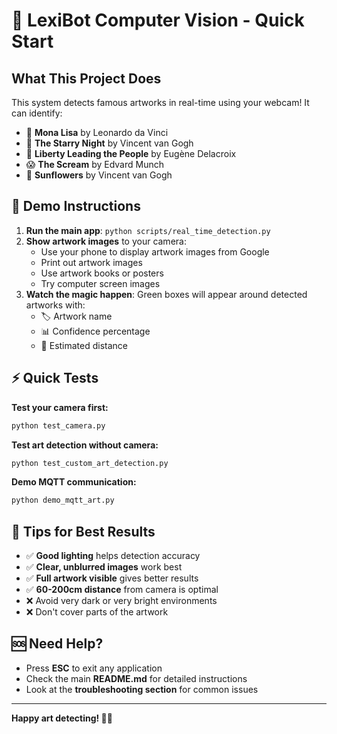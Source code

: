 # 🚀 LexiBot Computer Vision - Quick Start

## What This Project Does

This system detects famous artworks in real-time using your webcam! It can identify:
- 🎨 **Mona Lisa** by Leonardo da Vinci
- 🌙 **The Starry Night** by Vincent van Gogh
- 🗽 **Liberty Leading the People** by Eugène Delacroix
- 😱 **The Scream** by Edvard Munch
- 🌻 **Sunflowers** by Vincent van Gogh

## 📱 Demo Instructions

1. **Run the main app**: `python scripts/real_time_detection.py`
2. **Show artwork images** to your camera:
   - Use your phone to display artwork images from Google
   - Print out artwork images 
   - Use artwork books or posters
   - Try computer screen images
3. **Watch the magic happen**: Green boxes will appear around detected artworks with:
   - 🏷️ Artwork name
   - 📊 Confidence percentage
   - 📏 Estimated distance

## ⚡ Quick Tests

**Test your camera first:**
```bash
python test_camera.py
```

**Test art detection without camera:**
```bash
python test_custom_art_detection.py
```

**Demo MQTT communication:**
```bash
python demo_mqtt_art.py
```

## 🎯 Tips for Best Results

- ✅ **Good lighting** helps detection accuracy
- ✅ **Clear, unblurred images** work best
- ✅ **Full artwork visible** gives better results
- ✅ **60-200cm distance** from camera is optimal
- ❌ Avoid very dark or very bright environments
- ❌ Don't cover parts of the artwork

## 🆘 Need Help?

- Press **ESC** to exit any application
- Check the main **README.md** for detailed instructions
- Look at the **troubleshooting section** for common issues

---

**Happy art detecting! 🎨✨**
